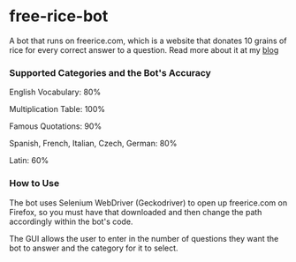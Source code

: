 # free-rice-bot
A bot that runs on freerice.com, which is a website that donates 10 grains of rice for every correct answer to a question. Read more about it at my [blog](https://medium.com/@saahilkumar/how-i-made-a-bot-that-can-raise-money-for-charity-490a302f404f?source=friends_link&sk=c06f55677134aa8b4e151634c8dc056b)

### Supported Categories and the Bot's Accuracy

English Vocabulary: 80%

Multiplication Table: 100%

Famous Quotations: 90%

Spanish, French, Italian, Czech, German: 80%

Latin: 60%

### How to Use
The bot uses Selenium WebDriver (Geckodriver) to open up freerice.com on Firefox, 
so you must have that downloaded and then change the path accordingly within the bot's code.

The GUI allows the user to enter in the number of questions they want the bot to answer
and the category for it to select.

